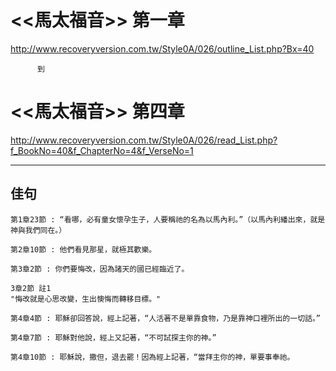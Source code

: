 # <<馬太福音>> 第一章
<http://www.recoveryversion.com.tw/Style0A/026/outline_List.php?Bx=40>

          到
          
# <<馬太福音>> 第四章
<http://www.recoveryversion.com.tw/Style0A/026/read_List.php?f_BookNo=40&f_ChapterNo=4&f_VerseNo=1>

***
## 佳句
```
第1章23節 : “看哪，必有童女懷孕生子，人要稱祂的名為以馬內利。”（以馬內利繙出來，就是神與我們同在。）
```

```
第2章10節 : 他們看見那星，就極其歡樂。
```

```
第3章2節 : 你們要悔改，因為諸天的國已經臨近了。

3章2節 註1
"悔改就是心思改變，生出懊悔而轉移目標。"
```

```
第4章4節 : 耶穌卻回答說，經上記著，“人活著不是單靠食物，乃是靠神口裡所出的一切話。” 
```

```
第4章7節 : 耶穌對他說，經上又記著，“不可試探主你的神。” 
```

```
第4章10節 : 耶穌說，撒但，退去罷！因為經上記著，“當拜主你的神，單要事奉祂。 
```
